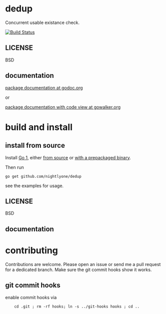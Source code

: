 dedup
=====

Concurrent usable existance check.

[![Build Status][1]][2]

[1]: https://secure.travis-ci.org/nightlyone/dedup.png
[2]: http://travis-ci.org/nightlyone/dedup


LICENSE
-------
BSD

documentation
-------------
[package documentation at godoc.org](http://godoc.org/github.com/nightlyone/dedup)

or

[package documentation with code view at gowalker.org](http://gowalker.org/github.com/nightlyone/dedup)

build and install
=================

install from source
-------------------

Install [Go 1][3], either [from source][4] or [with a prepackaged binary][5].

Then run

	go get github.com/nightlyone/dedup

see the examples for usage.

[3]: http://golang.org
[4]: http://golang.org/doc/install/source
[5]: http://golang.org/doc/install

LICENSE
-------
BSD

documentation
-------------

contributing
============

Contributions are welcome. Please open an issue or send me a pull request for a dedicated branch.
Make sure the git commit hooks show it works.

git commit hooks
-----------------------
enable commit hooks via

        cd .git ; rm -rf hooks; ln -s ../git-hooks hooks ; cd ..

